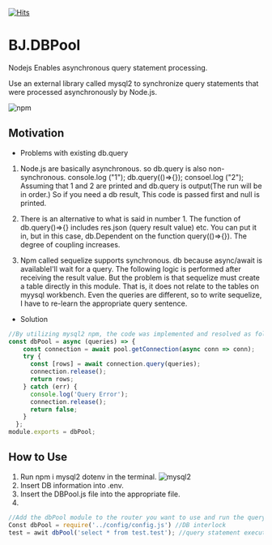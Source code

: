 [![Hits](https://hits.seeyoufarm.com/api/count/incr/badge.svg?url=https%3A%2F%2Fgithub.com%2Fkingbj940429%2FBJ.DBPool&count_bg=%230090FF&title_bg=%23555555&icon=opslevel.svg&icon_color=%23E7E7E7&title=hits&edge_flat=false)](https://hits.seeyoufarm.com)

# BJ.DBPool

Nodejs Enables asynchronous query statement processing.

Use an external library called mysql2 to synchronize query statements that were processed asynchronously by Node.js.

![npm](https://img.shields.io/badge/npm-v6.14.4-blue)

## Motivation 
- Problems with existing db.query

1) Node.js are basically asynchronous. so db.query is also non-synchronous.
console.log ("1");
db.query(()=>{});
consoel.log ("2");
Assuming that 1 and 2 are printed and db.query is output(The run will be in order.) So if you need a db result,
This code is passed first and null is printed.

2) There is an alternative to what is said in number 1. The function of db.query()=>{} includes res.json (query result value) etc.
You can put it in, but in this case, db.Dependent on the function query(()=>{}). The degree of coupling increases.

3) Npm called sequelize supports synchronous. db because async/await is availableI'll wait for a query.
The following logic is performed after receiving the result value. But the problem is that sequelize must create a table directly in this module.
That is, it does not relate to the tables on myysql workbench. Even the queries are different, so to write sequelize,
I have to re-learn the appropriate query sentence.

* Solution
```js
//By utilizing mysql2 npm, the code was implemented and resolved as follows.
const dbPool = async (queries) => {
    const connection = await pool.getConnection(async conn => conn);
    try {    
      const [rows] = await connection.query(queries);
      connection.release();
      return rows;
    } catch (err) {
      console.log('Query Error');
      connection.release();
      return false;
    }
  };
module.exports = dbPool;
```
## How to Use
1) Run npm i mysql2 dotenv in the terminal.
![mysql2](https://img.shields.io/badge/mysql2-v2.2.5-orange)
2) Insert DB information into .env.
3) Insert the DBPool.js file into the appropriate file.
4)
```js
//Add the dbPool module to the router you want to use and run the query statement as await dbPool ("querymoon").
Const dbPool = require('../config/config.js') //DB interlock
test = awit dbPool('select * from test.test'); //query statement executed
```

